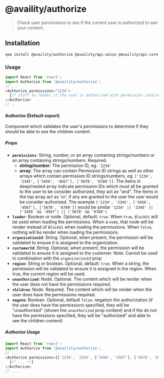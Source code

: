 # @availity/authorize

> Check user permissions to see if the current user is authorized to see your content.

## Installation

```bash
npm install @availity/authorize @availity/api-axios @availity/api-core axios --save
```

### Usage

```javascript
import React from 'react';
import Authorize from '@availity/authorize';
// ... 
<Authorize permissions="1234">
  {/* stuff to render if the user is authorized with permission indicated above */}
</Authorize>
// ...
```

#### Authorize (Default export)
Component which validates the user's permissions to determine if they should be able to see the children content.

##### Props

- **`permissions`**: String, number, or an array containing strings/numbers or an array containing strings/numbers. Required.
  - **string/number**: The permission ID, eg: `'1234'`
  - **array**: The array can contain Permission ID strings as well as other arrays which contain permission ID strings/numbers, eg: `['1234', '2345', ['3456', '4567'], ['5678', '6789']]`. The items in deep/nested array indicate permission IDs which must all be granted to the user to be consider authorized, they act as "and". The items in the top array act as 'or', if any are granted to the user the user would be consider authorized. The example `['1234', '2345', ['3456', '4567'], ['5678', '6789']]` would be similar `'1234' || '2345' || ('3456' && '4567') || ('5678' && '6789')`
- **`loader`**: Boolean or node. Optional, default: `true`. When `true`, `BlockUi` will be used when loading the permissions. When a `node`, that node will be render instead of `BlockUi` when loading the permissions. When `false`, nothing will be render when loading the permissions.
- **`organizationId`**: String. Optional, when present, the permission will be validated to ensure it is assigned to the organization.
- **`customerId`**:  String. Optional, when present, the permission will be validated to ensure it is assigned to the customer. Note: Cannot be used in combination with the `organizationId` prop
- **`region`**:  String or boolean. Optional, default: `true`. When a string, the permission will be validated to ensure it is assigned in the region. When true, the current region will be used.
- **`unauthorized`**: Node. Optional. The content which will be render when the user does not have the permissions required.
- **`children`**: Node. Required. The content which will be render when the user does have the permissions required.
- **`negate`**: Boolean. Optional, default `false`. negation the authorization (if the user does have the permissions specified, they will be "unauthorized" (shown the `unauthorized` prop content) and if the do not have the permissions specified, they will be "authorized" and able to see the children content)

##### Authorize Usage

```javascript
import React from 'react';
import Authorize from '@availity/authorize';
// ... 
<Authorize permissions={['1234', '2345', ['3456', '4567'], ['5678', '6789']]} organizationId="1495">
  {/* ... */}
</Authorize>
// ...
```